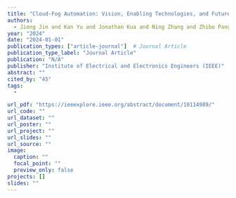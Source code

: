 ```yaml
---
title: "Cloud-Fog Automation: Vision, Enabling Technologies, and Future Research Directions"
authors:
  - Jiong Jin and Kan Yu and Jonathan Kua and Ning Zhang and Zhibo Pang and Qing-Long Han
year: "2024"
date: "2024-01-01"
publication_types: ["article-journal"]  # Journal Article
publication_type_label: "Journal Article"
publication: "N/A"
publisher: "Institute of Electrical and Electronics Engineers (IEEE)"
abstract: ""
cited_by: "45"
tags:
  - 

url_pdf: "https://ieeexplore.ieee.org/abstract/document/10114989/"
url_code: ""
url_dataset: ""
url_poster: ""
url_project: ""
url_slides: ""
url_source: ""
image:
  caption: ""
  focal_point: ""
  preview_only: false
projects: []
slides: ""
---
```

